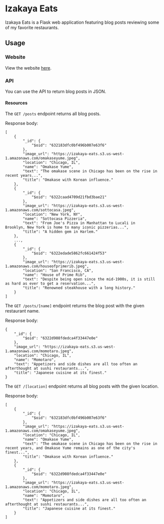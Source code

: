 # Izakaya Eats
Izakaya Eats is a Flask web application featuring blog posts reviewing some of my favorite restaurants.

## Usage
### Website
View the website [here](https://izakaya-eats.herokuapp.com/).

### API
You can use the API to return blog posts in JSON.

#### Resources
The `GET /posts` endpoint returns all blog posts.

Response body:
```
[
    {
        "_id": {
            "$oid": "632183dfc0bf496b007e63f6"
        },
        "image_url": "https://izakaya-eats.s3.us-west-1.amazonaws.com/omakaseyume.jpeg",
        "location": "Chicago, IL",
        "name": "Omakase Yume",
        "text": "The omakase scene in Chicago has been on the rise in recent years...",
        "title": "Omakase with Korean influence."
    },
    {
        "_id": {
            "$oid": "6322caad4709d21fbd3bae21"
        },
        "image_url": "https://izakaya-eats.s3.us-west-1.amazonaws.com/sottocasa.jpeg",
        "location": "New York, NY",
        "name": "Sottocasa Pizzeria",
        "text": "From Joe's Pizza in Manhattan to Lucali in Brooklyn, New York is home to many iconic pizzerias...",
        "title": "A hidden gem in Harlem."
    }, 
    ...,
    {
        "_id": {
            "$oid": "6322edade5862fc661424f53"
        },
        "image_url": "https://izakaya-eats.s3.us-west-1.amazonaws.com/houseofprimerib.jpeg",
        "location": "San Francisco, CA",
        "name": "House of Prime Rib",
        "text": "Despite being open since the mid-1900s, it is still as hard as ever to get a reservation...",
        "title": "Renowned steakhouse with a long history."
    }
]
```

The `GET /posts/[name]` endpoint returns the blog post with the given restaurant name.

Response body:
```
{
    "_id": {
        "$oid": "6322d908fdedca4f33447e0e"
    },
    "image_url": "https://izakaya-eats.s3.us-west-1.amazonaws.com/momotaro.jpeg",
    "location": "Chicago, IL",
    "name": "Momotaro",
    "text": "Appetizers and side dishes are all too often an afterthought at sushi restaurants...",
    "title": "Japanese cuisine at its finest."
}
```

The `GET /[location]` endpoint returns all blog posts with the given location.

Response body:
```
[
    {
        "_id": {
            "$oid": "632183dfc0bf496b007e63f6"
        },
        "image_url": "https://izakaya-eats.s3.us-west-1.amazonaws.com/omakaseyume.jpeg",
        "location": "Chicago, IL",
        "name": "Omakase Yume",
        "text": "The omakase scene in Chicago has been on the rise in recent years, and Omakase Yume remains as one of the city's finest...",
        "title": "Omakase with Korean influence."
    },
    {
        "_id": {
            "$oid": "6322d908fdedca4f33447e0e"
        },
        "image_url": "https://izakaya-eats.s3.us-west-1.amazonaws.com/momotaro.jpeg",
        "location": "Chicago, IL",
        "name": "Momotaro",
        "text": "Appetizers and side dishes are all too often an afterthought at sushi restaurants...",
        "title": "Japanese cuisine at its finest."
    }
]
```
